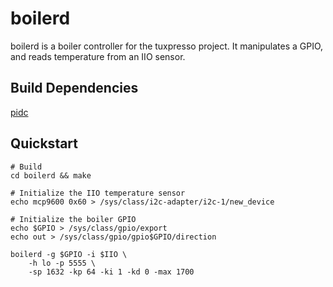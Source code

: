 # boilerd
boilerd is a boiler controller for the tuxpresso project.
It manipulates a GPIO, and reads temperature from an IIO sensor.

## Build Dependencies
[pidc](https://github.com/ahepp/pidc)

## Quickstart
    # Build 
    cd boilerd && make

    # Initialize the IIO temperature sensor
    echo mcp9600 0x60 > /sys/class/i2c-adapter/i2c-1/new_device

    # Initialize the boiler GPIO
    echo $GPIO > /sys/class/gpio/export
    echo out > /sys/class/gpio/gpio$GPIO/direction

    boilerd -g $GPIO -i $IIO \
        -h lo -p 5555 \
        -sp 1632 -kp 64 -ki 1 -kd 0 -max 1700

